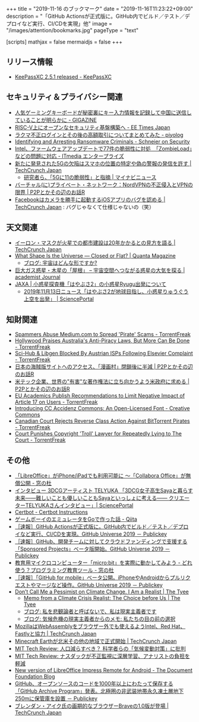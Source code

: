 +++
title = "2019-11-16 のブックマーク"
date =  "2019-11-16T11:23:22+09:00"
description = "「GitHub Actionsが正式版に。GitHub内でビルド／テスト／デプロイなど実行、CI/CDを実現」他"
image = "/images/attention/bookmarks.jpg"
pageType = "text"

[scripts]
  mathjax = false
  mermaidjs = false
+++

## リリース情報

- [KeePassXC 2.5.1 released - KeePassXC](https://keepassxc.org/blog/2019-11-11-2.5.1-released/)

## セキュリティ＆プライバシー関連

- [人気ゲーミングキーボードが秘密裏にキー入力情報を記録して中国に送信していることが明らかに - GIGAZINE](https://gigazine.net/news/20171108-keylogger-mantistek-gk2-china/)
- [RISC-V上にオープンなセキュリティ基盤構築へ - EE Times Japan](https://eetimes.jp/ee/articles/1911/08/news034.html)
- [ラクマ不正ログインとその後の高額取引についてまとめてみた - piyolog](https://piyolog.hatenadiary.jp/entry/2019/11/13/063140)
- [Identifying and Arresting Ransomware Criminals - Schneier on Security](https://www.schneier.com/blog/archives/2019/11/identifying_and.html)
- [Intel、ファームウェアアップデートで77件の脆弱性に対処　「ZombieLoad」などの問題に対応 - ITmedia エンタープライズ](https://www.itmedia.co.jp/enterprise/articles/1911/13/news084.html)
- [新たに発見された5Gの欠陥はスマホの位置の特定や偽の警報の発信を許す  |  TechCrunch Japan](https://jp.techcrunch.com/2019/11/13/2019-11-12-5g-flaws-locations-spoof-alerts/)
    - [研究者ら、「5Gに11の脆弱性」と指摘 | マイナビニュース](https://news.mynavi.jp/article/20191115-923420/)
- [バーチャル(に)プライベート・ネットワーク：NordVPNの不正侵入とVPNの限界 | P2Pとかその辺のお話R](https://p2ptk.org/privacy/2853)
- [Facebookはカメラを勝手に起動するiOSアプリのバグを認める  |  TechCrunch Japan](https://jp.techcrunch.com/2019/11/13/2019-11-12-facebook-iphone-camera-bug/) : バグじゃなくて仕様じゃないの（笑）

## 天文関連

- [イーロン・マスクが火星での都市建設は20年かかるとの見方を語る  |  TechCrunch Japan](https://jp.techcrunch.com/2019/11/10/2019-11-07-elon-musk-says-building-the-first-sustainable-city-on-mars-will-take-1000-starships-and-20-years/)
- [What Shape Is the Universe — Closed or Flat? | Quanta Magazine](https://www.quantamagazine.org/what-shape-is-the-universe-closed-or-flat-20191104)
    - [ブログ: 宇宙はどんな形ですか?](https://okuranagaimo.blogspot.com/2019/11/blog-post_11.html)
- [巨大ガス惑星・木星の「屋根」 – 宇宙空間へつながる惑星の大気を探る | academist Journal](https://academist-cf.com/journal/?p=12024)
- [JAXA | 小惑星探査機「はやぶさ2」の小惑星Ryugu出発について](http://www.jaxa.jp/press/2019/11/20191113a_j.html)
    - [2019年11月13日ニュース「はやぶさ2が地球目指し、小惑星りゅうぐう上空を出発」 | SciencePortal](https://scienceportal.jst.go.jp/news/newsflash_review/newsflash/2019/11/20191113_01.html)

## 知財関連

- [Spammers Abuse Medium.com to Spread 'Pirate' Scams - TorrentFreak](https://torrentfreak.com/spammers-use-medium-to-spread-pirate-scams-191110/)
- [Hollywood Praises Australia's Anti-Piracy Laws, But More Can Be Done - TorrentFreak](https://torrentfreak.com/hollywood-praises-australias-anti-piracy-laws-but-more-can-be-done-191111/)
- [Sci-Hub & Libgen Blocked By Austrian ISPs Following Elsevier Complaint - TorrentFreak](https://torrentfreak.com/sci-hub-libgen-blocked-by-austrian-isps-following-elsevier-complaint-191111/)
- [日本の海賊版サイトへのアクセス、「漫画村」閉鎖後に半減 | P2Pとかその辺のお話R](https://p2ptk.org/copyright/2842)
- [米テック企業、世界の"有害"な著作権法に立ち向かうよう米政府に求める | P2Pとかその辺のお話R](https://p2ptk.org/copyright/2858)
- [EU Academics Publish Recommendations to Limit Negative Impact of Article 17 on Users - TorrentFreak](https://torrentfreak.com/eu-academics-publish-recommendations-to-limit-negative-impact-of-article-17-191113/)
- [Introducing CC Accidenz Commons: An Open-Licensed Font - Creative Commons](https://creativecommons.org/2019/10/28/accidenz-commons-open-licensed-font/)
- [Canadian Court Rejects Reverse Class Action Against BitTorrent Pirates - TorrentFreak](https://torrentfreak.com/canadian-court-rejects-reverse-class-action-against-bittorrent-pirates-191114/)
- [Court Punishes Copyright 'Troll' Lawyer for Repeatedly Lying to The Court - TorrentFreak](https://torrentfreak.com/court-punishes-copyright-troll-lawyer-for-repeatedly-lying-to-the-court-191115/)

## その他

- [「LibreOffice」がiPhone/iPadでも利用可能に ～「Collabora Office」が無償公開 - 窓の杜](https://forest.watch.impress.co.jp/docs/news/1217662.html)
- [インタビュー 3DCGアーティスト TELYUKA 「3DCG女子高生Sayaと暮らす未来――難しいことも優しいこともSayaといっしょに考える―― クリエーターTELYUKAさんインタビュー」| SciencePortal](https://scienceportal.jst.go.jp/columns/interview/20191111_01.html)
- [Certbot - Certbot Instructions](https://certbot.eff.org/instructions)
- [ゲームボーイのエミュレータをGoで作った話 - Qiita](https://qiita.com/Akatsuki_py/items/3a8ddef98343e805b8c1)
- [［速報］GitHub Actionsが正式版に。GitHub内でビルド／テスト／デプロイなど実行、CI/CDを実現。GitHub Universe 2019 － Publickey](https://www.publickey1.jp/blog/19/github_actionsgithubcicdgithub_universe_2019.html)
- [［速報］GitHub、開発チームに対してクラウドファンディングで支援する「Sponsored Projects」ベータ版開始。GitHub Universe 2019 － Publickey](https://www.publickey1.jp/blog/19/githubsponsored_projectsgithub_universe_2019.html)
- [教育用マイクロコンピューター「micro:bit」を実際に動かしてみよう - どれ使う？プログラミング教育ツール - 窓の杜](https://forest.watch.impress.co.jp/docs/serial/progedu/1218394.html)
- [［速報］「GitHub for mobile」ベータ公開。iPhoneやAndroidからプルリクエストやマージなど操作。GitHub Universe 2019 － Publickey](https://www.publickey1.jp/blog/19/github_for_mobileiphoneandroidgithub_universe_2019.html)
- [Don’t Call Me a Pessimist on Climate Change. I Am a Realist | The Tyee](https://thetyee.ca/Analysis/2019/11/11/Climate-Change-Realist-Face-Facts/)
    - [Memo from a Climate Crisis Realist: The Choice before Us | The Tyee](https://thetyee.ca/Analysis/2019/11/12/Climate-Crisis-Realist-Memo/)
    - [ブログ: 私を悲観論者と呼ばないで、私は現実主義者です](https://okuranagaimo.blogspot.com/2019/11/blog-post_14.html)
    - [ブログ: 気候危機の現実主義者からのメモ: 私たちの目の前の選択](https://okuranagaimo.blogspot.com/2019/11/blog-post_45.html)
- [MozillaはWebAssemblyをブラウザー外でも使えるようIntel、Red Hat、Fastlyと協力  |  TechCrunch Japan](https://jp.techcrunch.com/2019/11/13/2019-11-12-mozilla-partners-with-intel-red-hat-and-fastly-to-take-webassembly-beyond-the-browser/)
- [Minecraft Earthが北米その他の地域で正式開始  |  TechCrunch Japan](https://jp.techcrunch.com/2019/11/13/2019-11-12-minecraft-earth-is-live-so-get-tapping/)
- [MIT Tech Review: 人口減らすべき？ 科学者らの「気候変動対策」に批判](https://www.technologyreview.jp/s/171229/critics-blast-a-proposal-to-curb-climate-change-by-halting-population-growth/)
- [MIT Tech Review: ナスダックが不正監視に深層学習、アナリストの負担を軽減](https://www.technologyreview.jp/s/171484/ai-will-now-watch-for-fraudsters-on-the-worlds-largest-stock-exchange/)
- [New version of LibreOffice Impress Remote for Android - The Document Foundation Blog](https://blog.documentfoundation.org/blog/2019/11/14/new-version-of-libreoffice-impress-remote-for-android/)
- [GitHub、オープンソースのコードを1000年以上にわたって保存する「GitHub Archive Program」発表。北極圏の非武装地帯永久凍土層地下250mに保管庫を設置 － Publickey](https://www.publickey1.jp/blog/19/github1000github_archive_program250m.html)
- [ブレンダン・アイク氏の画期的なブラウザーBraveの1.0版が登場  |  TechCrunch Japan](https://jp.techcrunch.com/2019/11/15/2019-11-13-brave-launches-version-1-0-of-its-privacy-focused-browser/)
